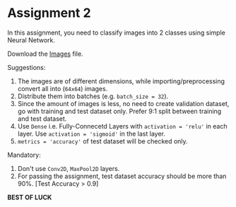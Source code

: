 # Assignment 2
In this assignment, you need to classify images into 2 classes using simple Neural Network.

Download the [Images](./homer_bart.zip) file.

Suggestions:  
1. The images are of different dimensions, while importing/preprocessing convert all into (`64x64`) images.
2. Distribute them into batches (e.g. `batch_size = 32`).
3. Since the amount of images is less, no need to create validation dataset, go with training and test dataset only. Prefer 9:1 split between training and test dataset.
4. Use `Dense` i.e. Fully-Connecetd Layers with `activation = 'relu'` in each layer. Use `activation = 'sigmoid'` in the last layer.
5. `metrics = 'accuracy'` of test dataset will be checked only.

Mandatory:
1. Don't use `Conv2D`, `MaxPool2D` layers.
2. For passing the assignment, test dataset accuracy should be more than 90%. [Test Accuracy > 0.9]

**BEST OF LUCK**
